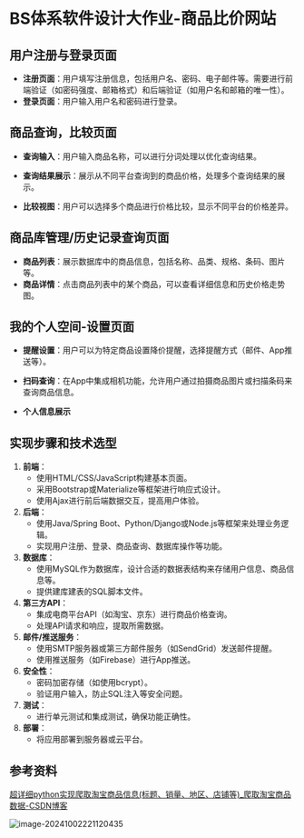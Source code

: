 # BS体系软件设计大作业-商品比价网站

## 用户注册与登录页面

- **注册页面**：用户填写注册信息，包括用户名、密码、电子邮件等。需要进行前端验证（如密码强度、邮箱格式）和后端验证（如用户名和邮箱的唯一性）。
- **登录页面**：用户输入用户名和密码进行登录。

## 商品查询，比较页面

- **查询输入**：用户输入商品名称，可以进行分词处理以优化查询结果。
- **查询结果展示**：展示从不同平台查询到的商品价格，处理多个查询结果的展示。

- **比较视图**：用户可以选择多个商品进行价格比较，显示不同平台的价格差异。

## 商品库管理/历史记录查询页面

- **商品列表**：展示数据库中的商品信息，包括名称、品类、规格、条码、图片等。
- **商品详情**：点击商品列表中的某个商品，可以查看详细信息和历史价格走势图。

## 我的个人空间-设置页面

- **提醒设置**：用户可以为特定商品设置降价提醒，选择提醒方式（邮件、App推送等）。

- **扫码查询**：在App中集成相机功能，允许用户通过拍摄商品图片或扫描条码来查询商品信息。
- **个人信息展示**

## 实现步骤和技术选型

1. **前端**：
   - 使用HTML/CSS/JavaScript构建基本页面。
   - 采用Bootstrap或Materialize等框架进行响应式设计。
   - 使用Ajax进行前后端数据交互，提高用户体验。
2. **后端**：
   - 使用Java/Spring Boot、Python/Django或Node.js等框架来处理业务逻辑。
   - 实现用户注册、登录、商品查询、数据库操作等功能。
3. **数据库**：
   - 使用MySQL作为数据库，设计合适的数据表结构来存储用户信息、商品信息等。
   - 提供建库建表的SQL脚本文件。
4. **第三方API**：
   - 集成电商平台API（如淘宝、京东）进行商品价格查询。
   - 处理API请求和响应，提取所需数据。
5. **邮件/推送服务**：
   - 使用SMTP服务器或第三方邮件服务（如SendGrid）发送邮件提醒。
   - 使用推送服务（如Firebase）进行App推送。
6. **安全性**：
   - 密码加密存储（如使用bcrypt）。
   - 验证用户输入，防止SQL注入等安全问题。
7. **测试**：
   - 进行单元测试和集成测试，确保功能正确性。
8. **部署**：
   - 将应用部署到服务器或云平台。

## 参考资料

[超详细python实现爬取淘宝商品信息(标题、销量、地区、店铺等)_爬取淘宝商品数据-CSDN博客](https://blog.csdn.net/weixin_48266589/article/details/135303310)

![image-20241002221120435](C:\Users\23828\AppData\Roaming\Typora\typora-user-images\image-20241002221120435.png)

